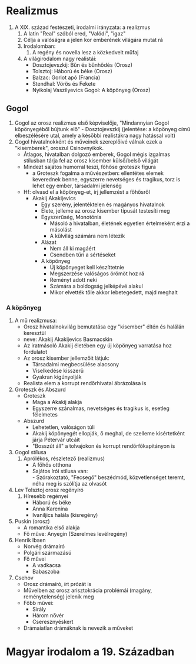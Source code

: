 # Realizmus  
1. A XIX. század festészeti, irodalmi irányzata: a realizmus  
	1. A latin "Real" szóból ered, "Valódi", "igaz"  
	2. Célja a valóságra a jelen kor emberének világára mutat rá  
	3. Irodalomban:  
		1. A regény és novella lesz a közkedvelt műfaj  
	4. A világirodalom nagy realistái:  
		- Dosztojevszkij: Bűn és bűnhődés (Orosz)  
		- Tolsztoj: Háború és béke (Orosz)  
		- Balzac: Goriot apó (Francia)  
		- Stendhal: Vörös és Fekete  
		- Nyikolaj Vaszilyevics Gogol: A köpönyeg (Orosz)  
## Gogol  
1. Gogol az orosz realizmus első képviselője, "Mindannyian Gogol köpönyegéből bújtunk elő" - Dosztojevszkij (jelentése: a köpönyeg című elbeszélésére utal, amely a későbbi realistákra nagy hatással volt)  
2. Gogol hivatalnokként és műveinek szereplőivé válnak ezek a "kisemberek", oroszul Csinovnyikok.  
	- Átlagos, hivatalban dolgozó emberek, Gogol mégis izgalmas stílusban tárja fel az orosz kisember külső/belső világát  
	- Mindezt sajátos humorral teszi, főhőse groteszk figura  
		- a Groteszk fogalma a művészetben: ellentétes elemek keverednek benne, egyszerre nevetséges és tragikus, torz is lehet egy ember, társadalmi jelenség  
	- Hf: olvasd el a köpönyeg-et, írj jellemzést a főhősről  
		- Akakij Akakijevics  
			- Egy szerény, jelentéktelen és magányos hivatalnok  
			- Élete, jelleme az orosz kisember típusát testesíti meg  
			- Egyszerűség, Monotónia  
				- Másoló a hivatalban, életének egyetlen értelmeként érzi a másolást  
				- A külvilág számára nem létezik  
			- Alázat  
				- Nem áll ki magáért  
				- Csendben tűri a sértéseket  
			- A köpönyeg  
				- Új köpönyeget kell készíttetnie  
				- Megszerzése valóságos örömöt hoz rá  
				- Reményt adott neki  
				- Számára a boldogság jelképévé alakul  
				- Mikor elvették tőle akkor lebetegedett, majd meghalt  
### A köpönyeg  
1. A mű realizmusa:  
	- Orosz hivatalnokvilág bemutatása egy "kisember" éltén és halálán keresztül  
	- neve: Akakij Akakijevics Basmacskin  
	- Az iratmásoló Akakij életében egy új köpönyeg varratása hoz fordulatot  
	- Az orosz kisember jellemzőit látjuk:  
		- Társadalmi megbecsülése alacsony  
		- Viselkedése kisszerű  
		- Gyakran kigúnyolják  
	- Realista elem a korrupt rendőrhivatal ábrázolása is  
2. Groteszk és Abszurd  
	- Groteszk  
		- Maga a Akakij alakja  
		- Egyszerre szánalmas, nevetséges és tragikus is, esetleg félelmetes  
	- Abszurd  
		- Lehetetlen, valóságon túli  
		- Akakij köpönyegét ellopják, ő meghal, de szelleme kisértetként járja Pétervár utcáit  
		- "Bosszút áll" a tolvajokon és korrupt rendőrfőkapitányon is  
3. Gogol stílusa  
	1. Aprólékos, részletező (realizmus)  
		- A főhős otthona  
		- Sajátos írói stílusa van:  
				- Szórakoztató, "Fecsegő" beszédmód, közvetlenséget teremt, néha meg is szólítja az olvasót  
4. Lev Tolsztoj orosz regényíró  
	1. Híresebb regényei  
		- Háború és béke  
		- Anna Karenina  
		- Ivaniljics halála (kisregény)  
5. Puskin (orosz)  
	- A romantika első alakja  
	- Fő műve: Anyegin (Szerelmes levélregény)  
6. Henrik Ibsen  
	- Norvég drámaíró  
	- Polgári származású  
	- Fő művei  
		- A vadkacsa  
		- Babaszoba  
7. Csehov  
	- Orosz drámaíró, írt prózát is  
	- Műveiben az orosz arisztokrácia problémái (magány, reménytelenség) jelenik meg  
	- Főbb művei:  
		- Sirály  
		- Három nővér  
		- Cseresznyéskert  
	- Drámaiatlan drámáknak is nevezik a műveket  
# Magyar irodalom a 19. Században  
